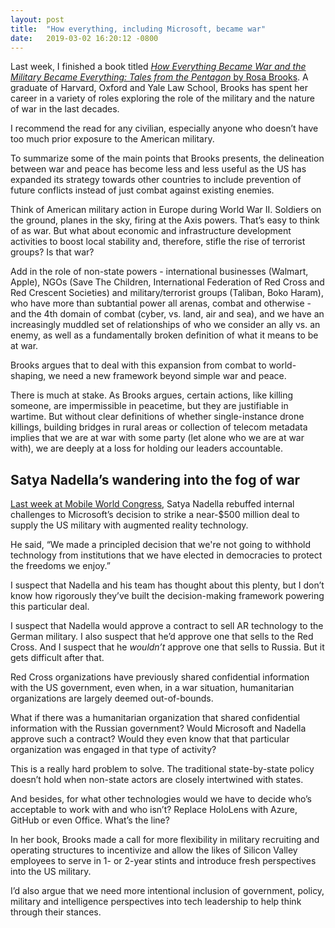 ```yaml
---
layout: post
title:  "How everything, including Microsoft, became war"
date:   2019-03-02 16:20:12 -0800
---
```

Last week, I finished a book titled [_How Everything Became War and the Military Became Everything: Tales from the Pentagon_ by Rosa Brooks](https://www.amazon.com/How-Everything-Became-War-Military/dp/147677787X). A graduate of Harvard, Oxford and Yale Law School, Brooks has spent her career in a variety of roles exploring the role of the military and the nature of war in the last decades.

I recommend the read for any civilian, especially anyone who doesn’t have too much prior exposure to the American military.

To summarize some of the main points that Brooks presents, the delineation between war and peace has become less and less useful as the US has expanded its strategy towards other countries to include prevention of future conflicts instead of just combat against existing enemies.

Think of American military action in Europe during World War II. Soldiers on the ground, planes in the sky, firing at the Axis powers. That’s easy to think of as war. But what about economic and infrastructure development activities to boost local stability and, therefore, stifle the rise of terrorist groups? Is that war?

Add in the role of non-state powers -  international businesses (Walmart, Apple), NGOs (Save The Children, International Federation of Red Cross and Red Crescent Societies) and military/terrorist groups (Taliban, Boko Haram), who have more than subtantial power all arenas, combat and otherwise - and the 4th domain of combat (cyber, vs. land, air and sea), and we have an increasingly muddled set of relationships of who we consider an ally vs. an enemy, as well as a fundamentally broken definition of what it means to be at war.

Brooks argues that to deal with this expansion from combat to world-shaping, we need a new framework beyond simple war and peace.

There is much at stake. As Brooks argues, certain actions, like killing someone, are impermissible in peacetime, but they are justifiable in wartime. But without clear definitions of whether single-instance drone killings, building bridges in rural areas or collection of telecom metadata implies that we are at war with some party (let alone who we are at war with), we are deeply at a loss for holding our leaders accountable.

## Satya Nadella’s wandering into the fog of war

[Last week at Mobile World Congress](https://www.cnn.com/2019/02/25/tech/augmented-reality-microsoft-us-military/index.html), Satya Nadella rebuffed internal challenges to Microsoft’s decision to strike a near-$500 million deal to supply the US military with augmented reality technology.

He said, “We made a principled decision that we're not going to withhold technology from institutions that we have elected in democracies to protect the freedoms we enjoy.”

I suspect that Nadella and his team has thought about this plenty, but I don’t know how rigorously they’ve built the decision-making framework powering this particular deal.

I suspect that Nadella would approve a contract to sell AR technology to the German military. I also suspect that he’d approve one that sells to the Red Cross. And I suspect that he _wouldn’t_ approve one that sells to Russia. But it gets difficult after that.

Red Cross organizations have previously shared confidential information with the US government, even when, in a war situation, humanitarian organizations are largely deemed out-of-bounds.

What if there was a humanitarian organization that shared confidential information with the Russian government? Would Microsoft and Nadella approve such a contract? Would they even know that that particular organization was engaged in that type of activity?

This is a really hard problem to solve. The traditional state-by-state policy doesn’t hold when non-state actors are closely intertwined with states.

And besides, for what other technologies would we have to decide who’s acceptable to work with and who isn’t? Replace HoloLens with Azure, GitHub or even Office. What’s the line?

In her book, Brooks made a call for more flexibility in military recruiting and operating structures to incentivize and allow the likes of Silicon Valley employees to serve in 1- or 2-year stints and introduce fresh perspectives into the US military.

I’d also argue that we need more intentional inclusion of government, policy, military and intelligence perspectives into tech leadership to help think through their stances.
